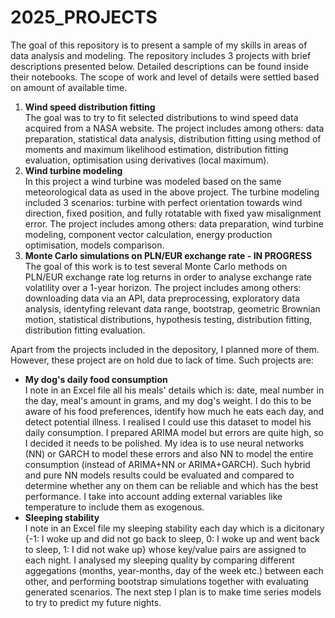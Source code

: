 # 2025_PROJECTS
The goal of this repository is to present a sample of my skills in areas of data analysis and modeling. The repository includes 3 projects with brief descriptions presented below. Detailed descriptions can be found inside their notebooks. The scope of work and level of details were settled based on amount of available time.
<ol>
  <li><b>Wind speed distribution fitting</b></li>
The goal was to try to fit selected distributions to wind speed data acquired from a NASA website. The project includes among others: data preparation, statistical data analysis, distribution fitting using method of moments and maximum likelihood estimation, distribution fitting evaluation, optimisation using derivatives (local maximum).
  <li><b>Wind turbine modeling</b></li>
In this project a wind turbine was modeled based on the same meteorological data as used in the above project. The turbine modeling included 3 scenarios: turbine with perfect orientation towards wind direction, fixed position, and fully rotatable with fixed yaw misalignment error. The project includes among others: data preparation, wind turbine modeling, component vector calculation, energy production optimisation, models comparison.
  <li><b>Monte Carlo simulations on PLN/EUR exchange rate - IN PROGRESS</b></li>
The goal of this work is to test several Monte Carlo methods on PLN/EUR exchange rate log returns in order to analyse exchange rate volatility over a 1-year horizon. The project includes among others: downloading data via an API, data preprocessing, exploratory data analysis, identyfing relevant data range, bootstrap, geometric Brownian motion, statistical distributions, hypothesis testing, distribution fitting, distribution fitting evaluation.
</ol>

Apart from the projects included in the depository, I planned more of them. However, these project are on hold due to lack of time. Such projects are:
<ul>
  <li><b>My dog's daily food consumption</b></li>
I note in an Excel file all his meals' details which is: date, meal number in the day, meal's amount in grams, and my dog's weight. I do this to be aware of his food preferences, identify how much he eats each day, and detect potential illness. I realised I could use this dataset to model his daily consumption. I prepared ARIMA model but errors are quite high, so I decided it needs to be polished. My idea is to use neural networks (NN) or GARCH to model these errors and also NN to model the entire consumption (instead of ARIMA+NN or ARIMA+GARCH). Such hybrid and pure NN models results could be evaluated and compared to determine whether any on them can be reliable and which has the best performance. I take into account adding external variables like temperature to include them as exogenous.
  <li><b>Sleeping stability</b></li>
I note in an Excel file my sleeping stability each day which is a dicitonary {-1: I woke up and did not go back to sleep, 0: I woke up and went back to sleep, 1: I did not wake up} whose key/value pairs are assigned to each night. I analysed my sleeping quality by comparing different aggegations (months, year-months, day of the week etc.) between each other, and performing bootstrap simulations together with evaluating generated scenarios. The next step I plan is to make time series models to try to predict my future nights.
</ul>
